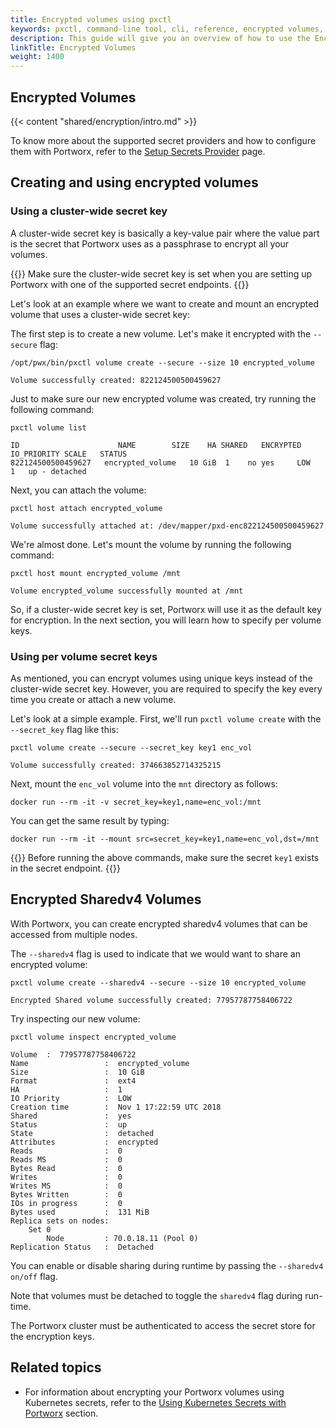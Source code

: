 ```yaml
---
title: Encrypted volumes using pxctl
keywords: pxctl, command-line tool, cli, reference, encrypted volumes, cluster-wide secret key, per-volume secret key, encrypted shared volumes
description: This guide will give you an overview of how to use the Encryption feature for Portworx volumes.
linkTitle: Encrypted Volumes
weight: 1400
---
```


## Encrypted Volumes

{{< content "shared/encryption/intro.md" >}}

To know more about the supported secret providers and how to configure them with Portworx, refer to the [Setup Secrets Provider](/operations/key-management) page.

## Creating and using encrypted volumes

### Using a cluster-wide secret key
A cluster-wide secret key is basically a key-value pair where the value part is the secret that Portworx uses as a passphrase to encrypt all your volumes.

{{<info>}}
Make sure the cluster-wide secret key is set when you are setting up Portworx with one of the supported secret endpoints.
{{</info>}}

Let's look at an example where we want to create and mount an encrypted volume that uses a cluster-wide secret key:

The first step is to create a new volume. Let's make it encrypted with the `--secure` flag:

```text
/opt/pwx/bin/pxctl volume create --secure --size 10 encrypted_volume
```

```output
Volume successfully created: 822124500500459627
```

Just to make sure our new encrypted volume was created, try running the following command:

```text
pxctl volume list
```

```output
ID	      	     		NAME		SIZE	HA SHARED	ENCRYPTED	IO_PRIORITY	SCALE	STATUS
822124500500459627	 encrypted_volume	10 GiB	1    no yes		LOW		1	up - detached
```

Next, you can attach the volume:

```text
pxctl host attach encrypted_volume
```

```output
Volume successfully attached at: /dev/mapper/pxd-enc822124500500459627
```

We're almost done. Let's mount the volume by running the following command:

```text
pxctl host mount encrypted_volume /mnt
```

```output
Volume encrypted_volume successfully mounted at /mnt
```

So, if a cluster-wide secret key is set, Portworx will use it as the default key for encryption.
In the next section, you will learn how to specify per volume keys.


### Using per volume secret keys

As mentioned, you can encrypt volumes using unique keys instead of the cluster-wide secret key. However, you are required to specify the key every time you create or attach a new volume.

Let's look at a simple example. First, we'll run  `pxctl volume create` with the `--secret_key` flag like this:


```text
pxctl volume create --secure --secret_key key1 enc_vol
```

```output
Volume successfully created: 374663852714325215
```

Next, mount the `enc_vol` volume into the `mnt` directory as follows:


```text
docker run --rm -it -v secret_key=key1,name=enc_vol:/mnt
```

You can get the same result by typing:

```text
docker run --rm -it --mount src=secret_key=key1,name=enc_vol,dst=/mnt
```

{{<info>}}
Before running the above commands, make sure the secret `key1` exists in the secret endpoint.
{{</info>}}

## Encrypted Sharedv4 Volumes

With Portworx, you can create encrypted sharedv4 volumes that can be accessed from multiple nodes.

The `--sharedv4` flag is used to indicate that we would want to share an encrypted volume:

```text
pxctl volume create --sharedv4 --secure --size 10 encrypted_volume
```

```output
Encrypted Shared volume successfully created: 77957787758406722
```

Try inspecting our new volume:

```text
pxctl volume inspect encrypted_volume
```

```output
Volume	:  77957787758406722
Name            	 :  encrypted_volume
Size            	 :  10 GiB
Format          	 :  ext4
HA              	 :  1
IO Priority     	 :  LOW
Creation time   	 :  Nov 1 17:22:59 UTC 2018
Shared          	 :  yes
Status          	 :  up
State           	 :  detached
Attributes      	 :  encrypted
Reads           	 :  0
Reads MS        	 :  0
Bytes Read      	 :  0
Writes          	 :  0
Writes MS       	 :  0
Bytes Written   	 :  0
IOs in progress 	 :  0
Bytes used      	 :  131 MiB
Replica sets on nodes:
	Set 0
		Node 		 : 70.0.18.11 (Pool 0)
Replication Status	 :  Detached
```

You can enable or disable sharing during runtime by passing the `--sharedv4 on/off` flag.

Note that volumes must be detached to toggle the `sharedv4` flag during run-time.

The Portworx cluster must be authenticated to access the secret store for the encryption keys.

## Related topics

* For information about encrypting your Portworx volumes using Kubernetes secrets, refer to the [Using Kubernetes Secrets with Portworx](/operations/key-management/kubernetes-secrets/#using-kubernetes-secrets-with-portworx) section.
